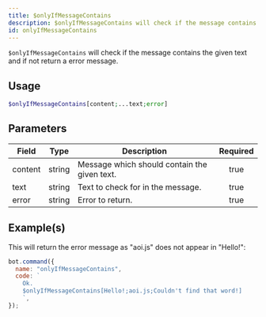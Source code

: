 ```yaml
---
title: $onlyIfMessageContains
description: $onlyIfMessageContains will check if the message contains the given text and if not return a error message.
id: onlyIfMessageContains
---
```


`$onlyIfMessageContains` will check if the message contains the given text and if not return a error message.

## Usage

```php
$onlyIfMessageContains[content;...text;error]
```

## Parameters

| Field   | Type   | Description                                  | Required |
| ------- | ------ | -------------------------------------------- | :------: |
| content | string | Message which should contain the given text. |   true   |
| text    | string | Text to check for in the message.            |   true   |
| error   | string | Error to return.                             |   true   |

## Example(s)

This will return the error message as "aoi.js" does not appear in "Hello!":

```javascript
bot.command({
  name: "onlyIfMessageContains",
  code: `
    Ok.
    $onlyIfMessageContains[Hello!;aoi.js;Couldn't find that word!]
    `,
});
```
